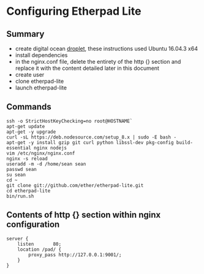 # Configuring Etherpad Lite


## Summary
- create digital ocean [droplet](https://www.digitalocean.com/), these instructions used Ubuntu 16.04.3 x64
- install dependencies
- in the nginx.conf file, delete the entirety of the http {} section and replace it with the content detailed later in this document 
- create user
- clone etherpad-lite
- launch etherpad-lite

## Commands

    ssh -o StrictHostKeyChecking=no root@HOSTNAME`
    apt-get update
    apt-get -y upgrade
    curl -sL https://deb.nodesource.com/setup_8.x | sudo -E bash -
    apt-get -y install gzip git curl python libssl-dev pkg-config build-essential nginx nodejs
    vim /etc/nginx/nginx.conf
    nginx -s reload
    useradd -m -d /home/sean sean
    passwd sean
    su sean
    cd ~
    git clone git://github.com/ether/etherpad-lite.git
    cd etherpad-lite
    bin/run.sh

## Contents of http {} section within nginx configuration

    server {
        listen       80;
        location /pad/ {
            proxy_pass http://127.0.0.1:9001/;
        }
    }
